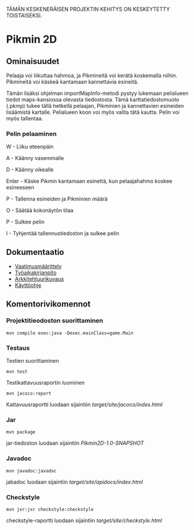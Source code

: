 TÄMÄN KESKENERÄISEN PROJEKTIN KEHITYS ON KESKEYTETTY TOISTAISEKSI.

# Pikmin 2D

## Ominaisuudet

Pelaaja voi liikuttaa hahmoa, ja Pikmineitä voi kerätä koskemalla niihin. Pikmineitä voi käskeä kantamaan kannettavia esineitä.

Tämän lisäksi ohjelman importMapInfo-metodi pystyy lukemaan pelialueen tiedot maps-kansiossa olevasta tiedostosta. Tämä karttatiedostomuoto (.pkmp) tukee tällä hetkellä pelaajan, Pikminien ja kannettavien esineiden lisäämistä kartalle. Pelialueen koon voi myös valita tätä kautta. Pelin voi myös tallentaa.

### Pelin pelaaminen

W - Liiku eteenpäin

A - Käänny vasemmalle

D - Käänny oikealle

Enter - Käske Pikmin kantamaan esinettä, kun pelaajahahmo koskee esineeseen

P - Tallenna esineiden ja Pikminien määrä

O - Säätää kokonäytön tilaa

P - Sulkee pelin

I - Tyhjentää tallennustiedoston ja sulkee pelin

## Dokumentaatio

* [Vaatimusmäärittely](https://github.com/JustAGoldeneye/ot-harjoitustyo/blob/master/Documentation/Vaatimusmaarittely.md)
* [Työaikakirjanpito](https://github.com/JustAGoldeneye/ot-harjoitustyo/blob/master/Documentation/Tyoaikakirjanpito.md)
* [Arkkitehtuurikuvaus](https://github.com/JustAGoldeneye/ot-harjoitustyo/blob/master/Documentation/arkkitehtuuri.md)
* [Käyttöohje](https://github.com/JustAGoldeneye/ot-harjoitustyo/blob/master/Documentation/Kayttoohje.md)

## Komentorivikomennot

### Projektitieodoston suorittaminen

`mvn compile exec:java -Dexec.mainClass=game.Main`

### Testaus

Testien suorittaminen

`mvn test`

Testikattavuusraportin luominen

`mvn jacoco:report`

Kattavuusraportti luodaan sijaintiin *target/site/jacoco/index.html*

### Jar

`mvn package`

jar-tiedoston luodaan sijaintiin *Pikmin2D-1.0-SNAPSHOT*

### Javadoc

`mvn javadoc:javadoc`

jabadoc luodaan sijaintiin *target/site/apidocs/index.html*

### Checkstyle

`mvn jxr:jxr checkstyle:checkstyle`

checkstyle-raportti luodaan sijaintiin *target/site/checkstyle.html*
